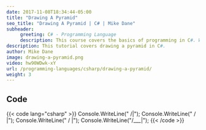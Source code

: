 ```yaml
---
date: 2017-11-08T18:34:44-05:00
title: "Drawing A Pyramid"
seo_title: "Drawing A Pyramid | C# | Mike Dane"
subheader:
     greeting: C# - Programming Language
     description: This course covers the basics of programming in C#. Work your way through the videos and we'll teach you everything you need to know to start your programming journey!
description: This tutorial covers drawing a pyramid in C#.
author: Mike Dane
image: drawing-a-pyramid.png
video: hw90WDwk-xY
url: /programming-languages/csharp/drawing-a-pyramid/
weight: 3
---
```

## Code

{{< code lang="csharp" >}}
Console.WriteLine("   /|");
Console.WriteLine("  / |");
Console.WriteLine(" /  |");
Console.WriteLine("/___|");
{{< /code >}}